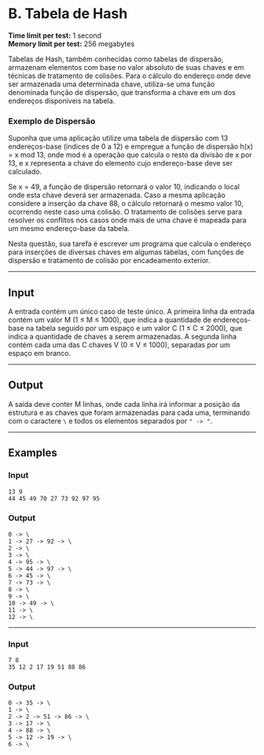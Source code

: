 # B. Tabela de Hash

**Time limit per test:** 1 second  
**Memory limit per test:** 256 megabytes  

Tabelas de Hash, também conhecidas como tabelas de dispersão, armazenam elementos com base no valor absoluto de suas chaves e em técnicas de tratamento de colisões. Para o cálculo do endereço onde deve ser armazenada uma determinada chave, utiliza-se uma função denominada função de dispersão, que transforma a chave em um dos endereços disponíveis na tabela.

### Exemplo de Dispersão
Suponha que uma aplicação utilize uma tabela de dispersão com 13 endereços-base (índices de 0 a 12) e empregue a função de dispersão h(x) = x mod 13, onde mod é a operação que calcula o resto da divisão de x por 13, e x representa a chave do elemento cujo endereço-base deve ser calculado.

Se x = 49, a função de dispersão retornará o valor 10, indicando o local onde esta chave deverá ser armazenada. Caso a mesma aplicação considere a inserção da chave 88, o cálculo retornará o mesmo valor 10, ocorrendo neste caso uma colisão. O tratamento de colisões serve para resolver os conflitos nos casos onde mais de uma chave é mapeada para um mesmo endereço-base da tabela.

Nesta questão, sua tarefa é escrever um programa que calcula o endereço para inserções de diversas chaves em algumas tabelas, com funções de dispersão e tratamento de colisão por encadeamento exterior.

---

## Input
A entrada contém um único caso de teste único. A primeira linha da entrada contém um valor M (1 ≤ M ≤ 1000), que indica a quantidade de endereços-base na tabela seguido por um espaço e um valor C (1 ≤ C ≤ 2000), que indica a quantidade de chaves a serem armazenadas. A segunda linha contém cada uma das C chaves V (0 ≤ V ≤ 1000), separadas por um espaço em branco.

---

## Output
A saída deve conter M linhas, onde cada linha irá informar a posição da estrutura e as chaves que foram armazenadas para cada uma, terminando com o caractere `\` e todos os elementos separados por `" -> "`.

---

## Examples

### Input
```
13 9
44 45 49 70 27 73 92 97 95
```

### Output
```
0 -> \
1 -> 27 -> 92 -> \
2 -> \
3 -> \
4 -> 95 -> \
5 -> 44 -> 97 -> \
6 -> 45 -> \
7 -> 73 -> \
8 -> \
9 -> \
10 -> 49 -> \
11 -> \
12 -> \
```

---

### Input
```
7 8
35 12 2 17 19 51 88 86
```

### Output
```
0 -> 35 -> \
1 -> \
2 -> 2 -> 51 -> 86 -> \
3 -> 17 -> \
4 -> 88 -> \
5 -> 12 -> 19 -> \
6 -> \
```